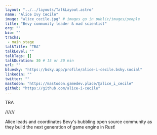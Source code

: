 ```yaml
---
layout: "../../layouts/TalkLayout.astro"
name: "Alice Ivy Cecile"
image: "alice_cecile.jpg" # images go in public/images/people
title: "Bevy community leader & mad scientist"
org: ""
bio: ""
tracks: 
 - main_stage
talkTitle: "TBA"
talkLevel: ""
talkTags: []
talkDuration: 30 # 15 or 30 min
url: ""
bluesky: "https://bsky.app/profile/alice-i-cecile.bsky.social"
linkedin: ""
twitter: ""
mastodon: "https://mastodon.gamedev.place/@alice_i_cecile"
github: "https://github.com/alice-i-cecile"
---
```


TBA

////// <!-- sepatator between abstract and bio -->

Alice leads and coordinates Bevy's bubbling open source community as they build the next generation of game engine in Rust!
